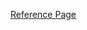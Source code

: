 [Reference Page](https://velog.io/@airoasis/EKS-%EC%97%90%EC%84%9C-Istio-%EC%99%80-ALB-%EC%97%B0%EA%B2%B0)

